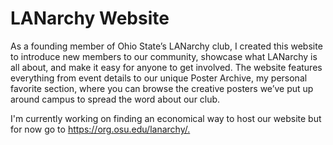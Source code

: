 <h1><strong>LANarchy Website</strong></h1>
<p>As a founding member of Ohio State’s LANarchy club, I created this website to introduce new members to our community, showcase what LANarchy is all about, and make it easy for anyone to get involved. The website features everything from event details to our unique Poster Archive, my personal favorite section, where you can browse the creative posters we’ve put up around campus to spread the word about our club.</p>
<p>I'm currently working on finding an economical way to host our website but for now go to <a href="https://org.osu.edu/lanarchy/"> https://org.osu.edu/lanarchy/.</p>
